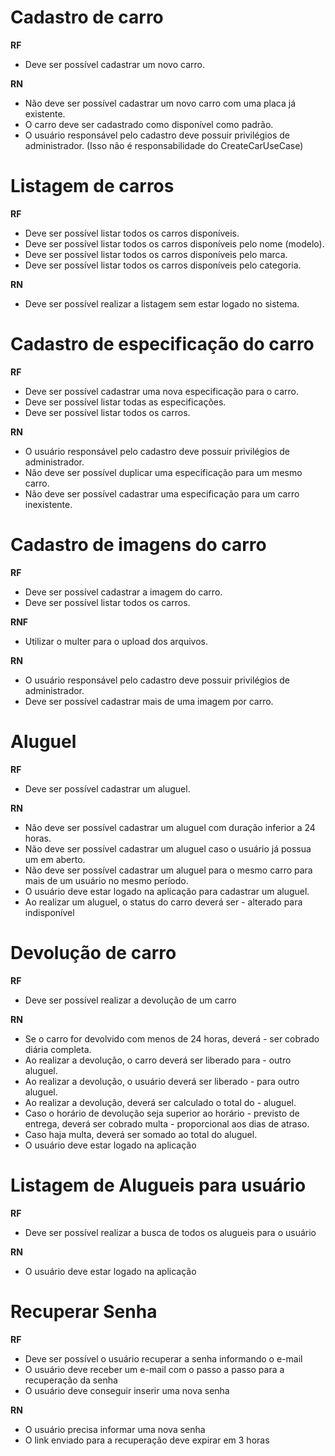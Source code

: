 # Cadastro de carro

**RF**
- Deve ser possível cadastrar um novo carro.

**RN**
- Não deve ser possível cadastrar um novo carro com uma placa já existente.
- O carro deve ser cadastrado como disponível como padrão.
- O usuário responsável pelo cadastro deve possuir privilégios de administrador. (Isso não é responsabilidade do CreateCarUseCase)

# Listagem de carros

**RF**
- Deve ser possível listar todos os carros disponíveis.
- Deve ser possível listar todos os carros disponíveis pelo nome (modelo).
- Deve ser possível listar todos os carros disponíveis pelo marca.
- Deve ser possível listar todos os carros disponíveis pelo categoria.

**RN**
- Deve ser possível realizar a listagem sem estar logado no sistema.

# Cadastro de especificação do carro

**RF**
- Deve ser possível cadastrar uma nova especificação para o carro.
- Deve ser possível listar todas as especificações.
- Deve ser possível listar todos os carros.

**RN**
- O usuário responsável pelo cadastro deve possuir privilégios de administrador.
- Não deve ser possível duplicar uma especificação para um mesmo carro.
- Não deve ser possível cadastrar uma especificação para um carro inexistente.

# Cadastro de imagens do carro

**RF**
- Deve ser possível cadastrar a imagem do carro.
- Deve ser possível listar todos os carros.

**RNF**
- Utilizar o multer para o upload dos arquivos.

**RN**
- O usuário responsável pelo cadastro deve possuir privilégios de administrador.
- Deve ser possível cadastrar mais de uma imagem por carro.

# Aluguel

**RF**
- Deve ser possível cadastrar um aluguel.

**RN**
- Não deve ser possível cadastrar um aluguel com duração inferior a 24 horas.
- Não deve ser possível cadastrar um aluguel caso o usuário já possua um em aberto.
- Não deve ser possível cadastrar um aluguel para o mesmo carro para mais de um usuário no mesmo período.
- O usuário deve estar logado na aplicação para cadastrar um aluguel.
- Ao realizar um aluguel, o status do carro deverá ser - alterado para indisponível

# Devolução de carro 

**RF**
- Deve ser possível realizar a devolução de um carro

**RN**
- Se o carro for devolvido com menos de 24 horas, deverá - ser cobrado diária completa.
- Ao realizar a devolução, o carro deverá ser liberado para - outro aluguel.
- Ao realizar a devolução, o usuário deverá ser liberado - para outro aluguel.
- Ao realizar a devolução, deverá ser calculado o total do - aluguel. 
- Caso o horário de devolução seja superior ao horário - previsto de entrega, deverá ser cobrado multa - proporcional aos dias de atraso.
- Caso haja multa, deverá ser somado ao total do aluguel.
- O usuário deve estar logado na aplicação


# Listagem de Alugueis para usuário

**RF**
- Deve ser possível realizar a busca de todos os alugueis para o usuário

**RN**
- O usuário deve estar logado na aplicação


# Recuperar Senha

**RF**
- Deve ser possível o usuário recuperar a senha informando o e-mail
- O usuário deve receber um e-mail com o passo a passo para a recuperação da senha
- O usuário deve conseguir inserir uma nova senha

**RN**
- O usuário precisa informar uma nova senha
- O link enviado para a recuperação deve expirar em 3 horas